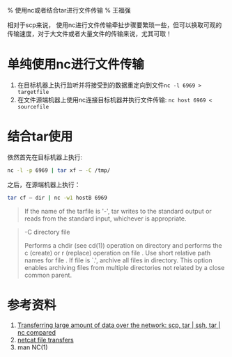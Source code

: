 % 使用nc或者结合tar进行文件传输
% 王福强

相对于scp来说， 使用nc进行文件传输牵扯步骤要繁琐一些，但可以换取可观的传输速度，对于大文件或者大量文件的传输来说，尤其可取！

# 单纯使用nc进行文件传输

1. 在目标机器上执行监听并将接受到的数据重定向到文件`nc -l 6969 > targetfile`
2. 在文件源端机器上使用nc连接目标机器并执行文件传输: `nc host 6969 < sourcefile`


# 结合tar使用

依然首先在目标机器上执行:

```bash
nc -l -p 6969 | tar xf – -C /tmp/
```

之后，在源端机器上执行：

```bash
tar cf – dir | nc -w1 hostB 6969
```

<blockquote>
If the name of the tarfile is '-', tar writes to the standard output or reads from the standard input, whichever is appropriate.
</blockquote>

<blockquote>
-C directory file	

Performs a chdir (see cd(1)) operation on directory and performs the c (create) or r (replace) operation on file . Use short relative path names for file . If file is `.', archive all files in directory. This option enables archiving files from multiple directories not related by a close common parent.
</blockquote>

# 参考资料
1. [Transferring large amount of data over the network: scp, tar | ssh, tar | nc compared](http://www.spikelab.org/transfer-largedata-scp-tarssh-tarnc-compared/)
2. [netcat file transfers](http://oreilly.com/pub/h/1058)
3. man NC(1)


